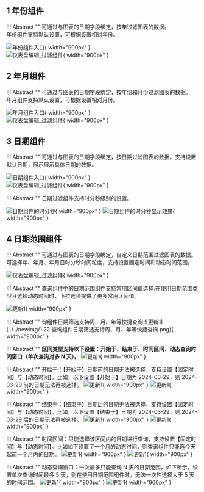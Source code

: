 ## 1 年份组件

!!! Abstract ""
	可通过与图表的日期字段绑定，按年过滤图表的数据。  
	年份组件支持默认设置，可根据设置相对年份。

![年份组件入口](../../img/dashboard_generation/2.0设置年份组件.png){ width="900px" }  
![仪表盘编辑_过滤组件](../../img/dashboard_generation/2.0年份组件.png){ width="900px" }  


## 2 年月组件

!!! Abstract ""
	可通过与图表的日期字段绑定，按年份和月份过滤图表的数据。  
	年月组件支持默认设置，可根据设置相对月份。

![年月组件入口](../../img/dashboard_generation/2.0设置年月过滤.png){ width="900px" }  
![仪表盘编辑_过滤组件](../../img/dashboard_generation/2.0进行年月过滤.png){ width="900px" }  


## 3 日期组件

!!! Abstract ""
	可通过与图表的日期字段绑定，按日期过滤图表的数据。支持设置默认日期，展示展示具体日期的数据。

![日期组件入口](../../img/dashboard_generation/2.0年月日过滤.png){ width="900px" }  
![仪表盘编辑_过滤组件](../../img/dashboard_generation/2.0设置年月日过滤设置.png){ width="900px" }

!!! Abstract ""
	日期过滤组件支持时分秒级别的设置。

![日期组件的时分秒](../../img/dashboard_generation/2.0进行时分秒过滤设置.png){ width="900px" }
![日期组件的时分秒显示效果](../../img/dashboard_generation/2.0时分秒过滤.png){ width="900px" }

## 4 日期范围组件

!!! Abstract ""
	可通过与图表的日期字段绑定，自定义日期范围过滤图表的数据。可选择年、年月、年月日时分秒时间粒度，支持设置固定时间和动态时间范围。
 
![仪表盘编辑_过滤组件](../../img/dashboard_generation/2.0设置时间范围过滤组件.png){ width="900px" }   

!!! Abstract ""
	查询组件中的日期范围组件支持常用区间值选择.在使用日期范围类型且选择动态时间时，下拉选项提供了更多常用区间值。

![更新1](../../newimg/1.16%20查询组件中的日期范围组件支持常用区间值选择.png){ width="900px" } 


!!! Abstract ""
	询组件日期筛选支持周、月、年等快捷查询
![更新1](../../newimg/1.22 查询组件日期筛选支持周、月、年等快捷查询.png){ width="900px" }



!!! Abstract ""
	**区间类型支持以下设置：开始于、结束于、时间区间、动态查询时间窗口（单次查询对多 N 天）。**
![更新1](../../newimg/1.5%20日期查询组件可设置查询的起止日期1.png){ width="900px" }

!!! Abstract ""
	开始于：【开始于】日期前的日期无法被选择，支持设置【固定时间】与【动态时间】。比如，以下设置【开始于】日期为 2024-03-29，则 2024-03-29 前的日期无法再被选择。
![更新1](../../newimg/1.5%20日期查询组件可设置查询的起止日期2.png){ width="900px" }
![更新1](../../newimg/1.5%20日期查询组件可设置查询的起止日期3.png){ width="900px" }

!!! Abstract ""
	结束于：【结束于】日期后的日期无法被选择，支持设置【固定时间】与【动态时间】。比如，以下设置【结束于】日期为 2024-03-29，则 2024-03-29 后的日期无法再被选择。
![更新1](../../newimg/1.5%20日期查询组件可设置查询的起止日期4.png){ width="900px" }
![更新1](../../newimg/1.5%20日期查询组件可设置查询的起止日期5.png){ width="900px" }

!!! Abstract ""
	时间区间：只能选择该区间内的日期进行查询，支持设置【固定时间】与【动态时间】。比如如下设置了一个月的动态时间，则查询组件只能选今天起前一个月内的日期。
![更新1](../../newimg/1.5%20日期查询组件可设置查询的起止日期6.png){ width="900px" }
![更新1](../../newimg/1.5%20日期查询组件可设置查询的起止日期7.png){ width="900px" }

!!! Abstract ""
	动态查询窗口：一次最多只能查询 N 天的日期范围，如下所示，设置单次查询时间最多 5 天，则在使用日期范围组件时，无法一次性选择大于 5 天的时间范围。
![更新1](../../newimg/1.5%20日期查询组件可设置查询的起止日期8.png){ width="900px" }
![更新1](../../newimg/1.5%20日期查询组件可设置查询的起止日期9.png){ width="900px" }






